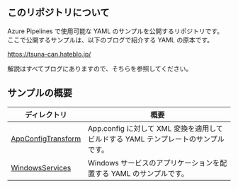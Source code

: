 ## このリポジトリについて
Azure Pipelines で使用可能な YAML のサンプルを公開するリポジトリです。
ここで公開するサンプルは、以下のブログで紹介する YAML の原本です。

https://tsuna-can.hateblo.jp/

解説はすべてブログにありますので、そちらを参照してください。

## サンプルの概要

|ディレクトリ                        |概要|
|-----------------------------------|----|
|[AppConfigTransform](/AppConfigTransform)|App.config に対して XML 変換を適用してビルドする YAML テンプレートのサンプルです。|
|[WindowsServices](/WindowsServices)|Windows サービスのアプリケーションを配置する YAML のサンプルです。|
